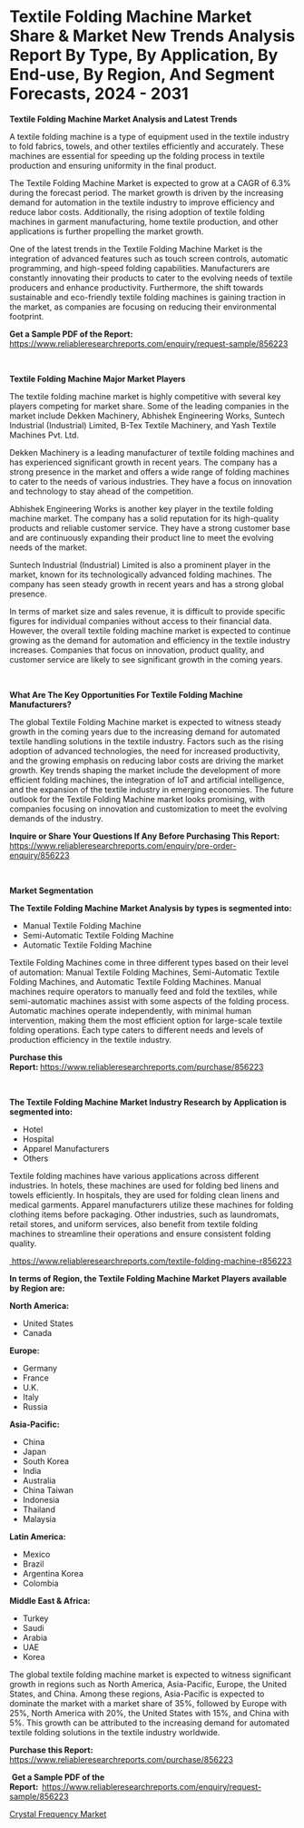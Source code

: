 <p><h1>Textile Folding Machine Market Share & Market New Trends Analysis Report By Type, By Application, By End-use, By Region, And Segment Forecasts, 2024 - 2031</h1></p><p><strong>Textile Folding Machine Market Analysis and Latest Trends</strong></p>
<p><p>A textile folding machine is a type of equipment used in the textile industry to fold fabrics, towels, and other textiles efficiently and accurately. These machines are essential for speeding up the folding process in textile production and ensuring uniformity in the final product.</p><p>The Textile Folding Machine Market is expected to grow at a CAGR of 6.3% during the forecast period. The market growth is driven by the increasing demand for automation in the textile industry to improve efficiency and reduce labor costs. Additionally, the rising adoption of textile folding machines in garment manufacturing, home textile production, and other applications is further propelling the market growth.</p><p>One of the latest trends in the Textile Folding Machine Market is the integration of advanced features such as touch screen controls, automatic programming, and high-speed folding capabilities. Manufacturers are constantly innovating their products to cater to the evolving needs of textile producers and enhance productivity. Furthermore, the shift towards sustainable and eco-friendly textile folding machines is gaining traction in the market, as companies are focusing on reducing their environmental footprint.</p></p>
<p><strong>Get a Sample PDF of the Report:&nbsp;</strong> <a href="https://www.reliableresearchreports.com/enquiry/request-sample/856223">https://www.reliableresearchreports.com/enquiry/request-sample/856223</a></p>
<p>&nbsp;</p>
<p><strong>Textile Folding Machine Major Market Players</strong></p>
<p><p>The textile folding machine market is highly competitive with several key players competing for market share. Some of the leading companies in the market include Dekken Machinery, Abhishek Engineering Works, Suntech Industrial (Industrial) Limited, B-Tex Textile Machinery, and Yash Textile Machines Pvt. Ltd.</p><p>Dekken Machinery is a leading manufacturer of textile folding machines and has experienced significant growth in recent years. The company has a strong presence in the market and offers a wide range of folding machines to cater to the needs of various industries. They have a focus on innovation and technology to stay ahead of the competition.</p><p>Abhishek Engineering Works is another key player in the textile folding machine market. The company has a solid reputation for its high-quality products and reliable customer service. They have a strong customer base and are continuously expanding their product line to meet the evolving needs of the market.</p><p>Suntech Industrial (Industrial) Limited is also a prominent player in the market, known for its technologically advanced folding machines. The company has seen steady growth in recent years and has a strong global presence.</p><p>In terms of market size and sales revenue, it is difficult to provide specific figures for individual companies without access to their financial data. However, the overall textile folding machine market is expected to continue growing as the demand for automation and efficiency in the textile industry increases. Companies that focus on innovation, product quality, and customer service are likely to see significant growth in the coming years.</p></p>
<p>&nbsp;</p>
<p><strong>What Are The Key Opportunities For Textile Folding Machine Manufacturers?</strong></p>
<p><p>The global Textile Folding Machine market is expected to witness steady growth in the coming years due to the increasing demand for automated textile handling solutions in the textile industry. Factors such as the rising adoption of advanced technologies, the need for increased productivity, and the growing emphasis on reducing labor costs are driving the market growth. Key trends shaping the market include the development of more efficient folding machines, the integration of IoT and artificial intelligence, and the expansion of the textile industry in emerging economies. The future outlook for the Textile Folding Machine market looks promising, with companies focusing on innovation and customization to meet the evolving demands of the industry.</p></p>
<p><strong>Inquire or Share Your Questions If Any Before Purchasing This Report:</strong> <a href="https://www.reliableresearchreports.com/enquiry/pre-order-enquiry/856223">https://www.reliableresearchreports.com/enquiry/pre-order-enquiry/856223</a></p>
<p>&nbsp;</p>
<p><strong>Market Segmentation</strong></p>
<p><strong>The Textile Folding Machine Market Analysis by types is segmented into:</strong></p>
<p><ul><li>Manual Textile Folding Machine</li><li>Semi-Automatic Textile Folding Machine</li><li>Automatic Textile Folding Machine</li></ul></p>
<p><p>Textile Folding Machines come in three different types based on their level of automation: Manual Textile Folding Machines, Semi-Automatic Textile Folding Machines, and Automatic Textile Folding Machines. Manual machines require operators to manually feed and fold the textiles, while semi-automatic machines assist with some aspects of the folding process. Automatic machines operate independently, with minimal human intervention, making them the most efficient option for large-scale textile folding operations. Each type caters to different needs and levels of production efficiency in the textile industry.</p></p>
<p><strong>Purchase this Report:&nbsp;</strong><a href="https://www.reliableresearchreports.com/purchase/856223">https://www.reliableresearchreports.com/purchase/856223</a></p>
<p>&nbsp;</p>
<p><strong>The Textile Folding Machine Market Industry Research by Application is segmented into:</strong></p>
<p><ul><li>Hotel</li><li>Hospital</li><li>Apparel Manufacturers</li><li>Others</li></ul></p>
<p><p>Textile folding machines have various applications across different industries. In hotels, these machines are used for folding bed linens and towels efficiently. In hospitals, they are used for folding clean linens and medical garments. Apparel manufacturers utilize these machines for folding clothing items before packaging. Other industries, such as laundromats, retail stores, and uniform services, also benefit from textile folding machines to streamline their operations and ensure consistent folding quality.</p></p>
<p><a href="https://www.reliableresearchreports.com/textile-folding-machine-r856223">&nbsp;https://www.reliableresearchreports.com/textile-folding-machine-r856223</a></p>
<p><strong>In terms of Region, the Textile Folding Machine Market Players available by Region are:</strong></p>
<p>
    <p> <strong> North America: </strong>
        <ul>
            <li>United States</li>
            <li>Canada</li>
        </ul>
        </p> 
    <p> <strong> Europe: </strong>
        <ul>
            <li>Germany</li>
            <li>France</li>
            <li>U.K.</li>
            <li>Italy</li>
            <li>Russia</li>
        </ul>
        </p> 
    <p> <strong> Asia-Pacific: </strong>
        <ul>
            <li>China</li>
            <li>Japan</li>
            <li>South Korea</li>
            <li>India</li>
            <li>Australia</li>
            <li>China Taiwan</li>
            <li>Indonesia</li>
            <li>Thailand</li>
            <li>Malaysia</li>
        </ul>
        </p> 
    <p> <strong> Latin America: </strong>
        <ul>
            <li>Mexico</li>
            <li>Brazil</li>
            <li>Argentina Korea</li>
            <li>Colombia</li>
        </ul>
        </p> 
    <p> <strong> Middle East & Africa: </strong>
        <ul>
            <li>Turkey</li>
            <li>Saudi</li>
            <li>Arabia</li>
            <li>UAE</li>
            <li>Korea</li>
        </ul>
    </p>
    </p>
<p><p>The global textile folding machine market is expected to witness significant growth in regions such as North America, Asia-Pacific, Europe, the United States, and China. Among these regions, Asia-Pacific is expected to dominate the market with a market share of 35%, followed by Europe with 25%, North America with 20%, the United States with 15%, and China with 5%. This growth can be attributed to the increasing demand for automated textile folding solutions in the textile industry worldwide.</p></p>
<p><strong>Purchase this Report: </strong><a href="https://www.reliableresearchreports.com/purchase/856223">https://www.reliableresearchreports.com/purchase/856223</a></p>
<p>&nbsp;<strong>Get a Sample PDF of the Report:&nbsp;&nbsp;</strong><a href="https://www.reliableresearchreports.com/enquiry/request-sample/856223">https://www.reliableresearchreports.com/enquiry/request-sample/856223</a></p>
<p><strong></strong></p>
<p><p><a href="https://github.com/dylanObrien626/Market-Research-Report-List-1/blob/main/crystal-frequency-market.md">Crystal Frequency Market</a></p></p>